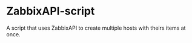 # ZabbixAPI-script
A script that uses ZabbixAPI to create multiple hosts with theirs items at once. 
